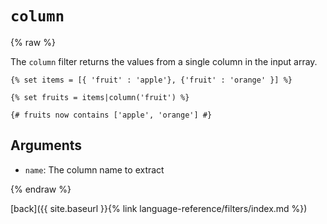 `column`
========

{% raw %}

The `column` filter returns the values from a single column in the input array.

```twig
{% set items = [{ 'fruit' : 'apple'}, {'fruit' : 'orange' }] %}

{% set fruits = items|column('fruit') %}

{# fruits now contains ['apple', 'orange'] #}
```

Arguments
---------

* `name`: The column name to extract

{% endraw %}

[back]({{ site.baseurl }}{% link language-reference/filters/index.md %})